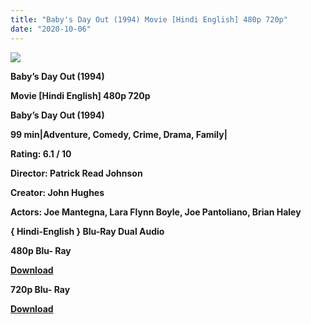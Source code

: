 ```yaml
---
title: "Baby's Day Out (1994) Movie [Hindi English] 480p 720p"
date: "2020-10-06"
---
```


[**![](https://1.bp.blogspot.com/-N_CdV_Hc7JI/XutKN-WGh-I/AAAAAAAADcc/6O0dir1vtTI8MPJNPS8TeNs-_yBiQqUXwCLcBGAsYHQ/s1600/1592478076403.jpg)**](https://1.bp.blogspot.com/-N_CdV_Hc7JI/XutKN-WGh-I/AAAAAAAADcc/6O0dir1vtTI8MPJNPS8TeNs-_yBiQqUXwCLcBGAsYHQ/s1600/1592478076403.jpg)

 **Baby’s Day Out (1994)**

**Movie \[Hindi English\] 480p 720p** 

**Baby’s Day Out (1994)**

**99 min|Adventure, Comedy, Crime, Drama, Family|**

**Rating: 6.1 / 10** 

**Director: Patrick Read Johnson**

**Creator: John Hughes**

**Actors: Joe Mantegna, Lara Flynn Boyle, Joe Pantoliano, Brian Haley**

 **{ Hindi-English } Blu-Ray Dual Audio**

**480p Blu- Ray**

**[Download](https://zee.gl/yliRUyO)** 

**720p Blu- Ray**

[**Download**](https://zee.gl/52eUIYP)
